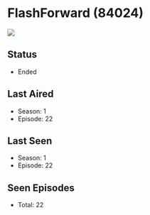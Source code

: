 # FlashForward (84024)

<img src="https://dg31sz3gwrwan.cloudfront.net/poster/84024/892780-0-optimized.jpg" />

## Status
* Ended
## Last Aired
* Season: 1
* Episode: 22
## Last Seen
* Season: 1
* Episode: 22
## Seen Episodes
* Total: 22
